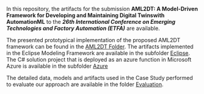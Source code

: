 In this repository, the artifacts for the submission **AML2DT: A Model-Driven Framework for Developing and Maintaining Digital Twinswith AutomationML** to the ***26th International Conference on Emerging Technologies and Factory Automation (ETFA)*** are available.

The presented prototypical implementation of the proposed AML2DT framework can be found in the [AML2DT Folder](./AML2DT). The artifacts implemented in the Eclipse Modeling Framework are available in the subfolder [Eclipse](./AML2DT/Eclipse). The C# solution project that is deployed as an azure function in Microsoft Azure is available in the subfolder [Azure](./AML2DT/Azure)

The detailed data, models and artifacts used in the Case Study performed to evaluate our approach are available in the folder [Evaluation](./Evaluation).